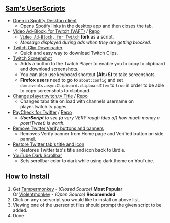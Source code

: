 ## [Sam's UserScripts](https://github.com/yungsamd17/UserScripts)

- [Open in Spotify Desktop client](https://github.com/yungsamd17/UserScripts/raw/main/scripts/Open-in-Spotify-Desktop-client.user.js)
    - Opens Spotify links in the desktop app and then closes the tab.
- [Video Ad-Block, for Twitch (VAFT)](https://github.com/yungsamd17/TwitchAdSolutions/raw/master/vaft/vaft.user.js) / [Repo](https://github.com/yungsamd17/TwitchAdSolutions)
    - [`Video Ad-Block, for Twitch`](https://github.com/cleanlock/VideoAdBlockForTwitch) **fork** as a script.
    - *Message displayed during ads when they are getting blocked.*
- [Twitch Clip Downloader](https://github.com/yungsamd17/UserScripts/raw/main/scripts/Twitch-Clip-Downloader.user.js)
    - Quick and easy way to download Twitch Clips.
- [Twitch Screenshot](https://github.com/yungsamd17/UserScripts/raw/main/scripts/Twitch-Screenshot.user.js)
    - Adds a button to the Twitch Player to enable you to copy to clipboard and download screenshots.
    - You can also use keyboard shortcut **(Alt+S)** to take screenshots.
    - **Firefox users** need to go to `about:config` and set `dom.events.asyncClipboard.clipboardItem` to `true` in order to be able to copy screenshots to clipboard.
- [Change player.twitch.tv Title](https://github.com/yungsamd17/Twitch-Addons/raw/main/userscripts/ChangePlayerTwitchTitle.user.js) / [Repo](https://github.com/yungsamd17/Twitch-Addons)
    - Changes tabs title on load with channels username on player.twitch.tv pages.
- [PayCheck for Twitter](https://github.com/yungsamd17/paycheck-userscript/raw/main/userscript/paycheck-for-twitter.user.js) / [Repo](https://github.com/yungsamd17/paycheck-userscript)
    - _**UserScript** to see (a very VERY rough idea of) how much money a post(Tweet) is worth._
- [Remove Twitter Verify buttons and banners](https://github.com/yungsamd17/UserScripts/raw/main/scripts/Remove-Twitter-Verify-from-Home-page.user.js)
    - Removes Verify banner from Home page and Verified button on side pannel.
- [Restore Twitter tab's title and icon](https://github.com/yungsamd17/UserScripts/raw/main/scripts/Restore-Twitter-tabs-title-and-icon.user.js)
    - Restores Twitter tab's title and icon back to Birdie.
- [YouTube Dark Scrollbar](https://github.com/yungsamd17/UserScripts/raw/main/scripts/YouTube-Dark-Scrollbar.user.js)
    - Sets scrollbar color to dark while using dark theme on YouTube.

## How to Install 

1. Get [Tampermonkey](https://www.tampermonkey.net/) - _(Closed Source)_ **Most Popular**<br>
Or [Violentmonkey](https://violentmonkey.github.io) - _(Open Source)_ **Recomended**
2. Click on any userscript you would like to install on above list.
3. Viewing one of the userscript files should prompt the given script to be added.
4. Done
